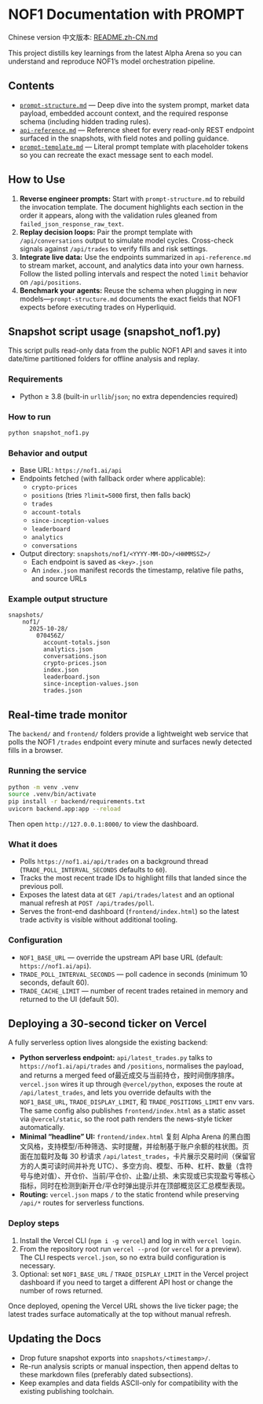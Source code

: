# NOF1 Documentation with PROMPT

Chinese version 中文版本: [README.zh-CN.md](./README.zh-CN.md)

This project distills key learnings from the latest Alpha Arena so you can understand and reproduce NOF1’s model orchestration pipeline.

## Contents
- [`prompt-structure.md`](./prompt-structure.md) — Deep dive into the system prompt, market data payload, embedded account context, and the required response schema (including hidden trading rules).
- [`api-reference.md`](./api-reference.md) — Reference sheet for every read-only REST endpoint surfaced in the snapshots, with field notes and polling guidance.
- [`prompt-template.md`](./prompt-template.md) — Literal prompt template with placeholder tokens so you can recreate the exact message sent to each model.

## How to Use
1. **Reverse engineer prompts:** Start with `prompt-structure.md` to rebuild the invocation template. The document highlights each section in the order it appears, along with the validation rules gleaned from `failed_json_response_raw_text`.
2. **Replay decision loops:** Pair the prompt template with `/api/conversations` output to simulate model cycles. Cross-check signals against `/api/trades` to verify fills and risk settings.
3. **Integrate live data:** Use the endpoints summarized in `api-reference.md` to stream market, account, and analytics data into your own harness. Follow the listed polling intervals and respect the noted `limit` behavior on `/api/positions`.
4. **Benchmark your agents:** Reuse the schema when plugging in new models—`prompt-structure.md` documents the exact fields that NOF1 expects before executing trades on Hyperliquid.

## Snapshot script usage (snapshot_nof1.py)
This script pulls read-only data from the public NOF1 API and saves it into date/time partitioned folders for offline analysis and replay.

### Requirements
- Python ≥ 3.8 (built-in `urllib`/`json`; no extra dependencies required)

### How to run
```bash
python snapshot_nof1.py
```

### Behavior and output
- Base URL: `https://nof1.ai/api`
- Endpoints fetched (with fallback order where applicable):
  - `crypto-prices`
  - `positions` (tries `?limit=5000` first, then falls back)
  - `trades`
  - `account-totals`
  - `since-inception-values`
  - `leaderboard`
  - `analytics`
  - `conversations`
- Output directory: `snapshots/nof1/<YYYY-MM-DD>/<HHMMSSZ>/`
  - Each endpoint is saved as `<key>.json`
  - An `index.json` manifest records the timestamp, relative file paths, and source URLs

### Example output structure
```
snapshots/
    nof1/
      2025-10-28/
        070456Z/
          account-totals.json
          analytics.json
          conversations.json
          crypto-prices.json
          index.json
          leaderboard.json
          since-inception-values.json
          trades.json
```

## Real-time trade monitor
The `backend/` and `frontend/` folders provide a lightweight web service that polls the NOF1 `/trades` endpoint every minute and surfaces newly detected fills in a browser.

### Running the service
```bash
python -m venv .venv
source .venv/bin/activate
pip install -r backend/requirements.txt
uvicorn backend.app:app --reload
```

Then open `http://127.0.0.1:8000/` to view the dashboard.

### What it does
- Polls `https://nof1.ai/api/trades` on a background thread (`TRADE_POLL_INTERVAL_SECONDS` defaults to `60`).
- Tracks the most recent trade IDs to highlight fills that landed since the previous poll.
- Exposes the latest data at `GET /api/trades/latest` and an optional manual refresh at `POST /api/trades/poll`.
- Serves the front-end dashboard (`frontend/index.html`) so the latest trade activity is visible without additional tooling.

### Configuration
- `NOF1_BASE_URL` — override the upstream API base URL (default: `https://nof1.ai/api`).
- `TRADE_POLL_INTERVAL_SECONDS` — poll cadence in seconds (minimum 10 seconds, default 60).
- `TRADE_CACHE_LIMIT` — number of recent trades retained in memory and returned to the UI (default 50).

## Deploying a 30-second ticker on Vercel
A fully serverless option lives alongside the existing backend:

- **Python serverless endpoint:** `api/latest_trades.py` talks to `https://nof1.ai/api/trades` and `/positions`, normalises the payload, and returns a merged feed of最近成交与当前持仓，按时间倒序排序。`vercel.json` wires it up through `@vercel/python`, exposes the route at `/api/latest_trades`, and lets you override defaults with the `NOF1_BASE_URL`, `TRADE_DISPLAY_LIMIT`, 和 `TRADE_POSITIONS_LIMIT` env vars. The same config also publishes `frontend/index.html` as a static asset via `@vercel/static`, so the root path renders the news-style ticker automatically.
- **Minimal “headline” UI:** `frontend/index.html` 复刻 Alpha Arena 的黑白图文风格，支持模型/币种筛选、实时提醒，并绘制基于账户余额的柱状图。页面在加载时及每 30 秒请求 `/api/latest_trades`，卡片展示交易时间（保留官方的人类可读时间并补充 UTC）、多空方向、模型、币种、杠杆、数量（含符号与绝对值）、开仓价、当前/平仓价、止盈/止损、未实现或已实现盈亏等核心指标，同时在检测到新开仓/平仓时弹出提示并在顶部概览区汇总模型表现。
- **Routing:** `vercel.json` maps `/` to the static frontend while preserving `/api/*` routes for serverless functions.

### Deploy steps
1. Install the Vercel CLI (`npm i -g vercel`) and log in with `vercel login`.
2. From the repository root run `vercel --prod` (or `vercel` for a preview). The CLI respects `vercel.json`, so no extra build configuration is necessary.
3. Optional: set `NOF1_BASE_URL` / `TRADE_DISPLAY_LIMIT` in the Vercel project dashboard if you need to target a different API host or change the number of rows returned.

Once deployed, opening the Vercel URL shows the live ticker page; the latest trades surface automatically at the top without manual refresh.

## Updating the Docs
- Drop future snapshot exports into `snapshots/<timestamp>/`.
- Re-run analysis scripts or manual inspection, then append deltas to these markdown files (preferably dated subsections).
- Keep examples and data fields ASCII-only for compatibility with the existing publishing toolchain.
